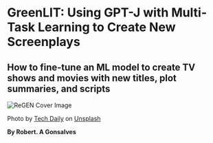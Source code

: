 # **GreenLIT: Using GPT-J with Multi-Task Learning to Create New Screenplays**
## How to fine-tune an ML model to create TV shows and movies with new titles, plot summaries, and scripts

![ReGEN Cover Image](https://raw.githubusercontent.com/robgon-art/ReGEN/main/cover_med.jpg)

Photo by [Tech Daily](https://unsplash.com/photos/PGuCnUzsRSM) on [Unsplash](https://unsplash.com/)</br>

**By Robert. A Gonsalves**</br>

